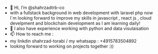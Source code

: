 - 👋 Hi, I’m @shahrzadtrb-co
-  with a fullstack background in web development with laravel php now I`m  looking forward to improve my skills in javascript , react js , cloud develpment and blockchain development as I am learning daily!
- 🌱 I also have experience working with python and data visulaisation 
- 📫 How to reach me :
-  my linkdin shahrzad-torabi   / my whatsapp : +4915783504892
- looking forward to working on projects together :))

<!---
shahrzadtrb-co/shahrzadtrb-co is a ✨ special ✨ repository because its `README.md` (this file) appears on your GitHub profile.
You can click the Preview link to take a look at your changes.
--->
